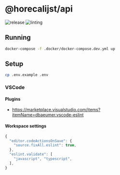 # @horecalijst/api

![release](https://github.com/horecalijst/api/workflows/release/badge.svg)
![linting](https://github.com/horecalijst/api/workflows/linting/badge.svg)

## Running

```bash
docker-compose -f .docker/docker-compose.dev.yml up
```

## Setup

```bash
cp .env.example .env
```

### VSCode

#### Plugins

- https://marketplace.visualstudio.com/items?itemName=dbaeumer.vscode-eslint

#### Workspace settings

```javascript
{
  "editor.codeActionsOnSave": {
    "source.fixAll.eslint": true,
  },
  "eslint.validate": [
    "javascript", "typescript",
  ],
}
```
